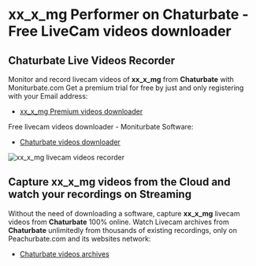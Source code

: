 # xx_x_mg Performer on Chaturbate - Free LiveCam videos downloader

## Chaturbate Live Videos Recorder

Monitor and record livecam videos of **xx_x_mg** from **Chaturbate** with Moniturbate.com
Get a premium trial for free by just and only registering with your Email address:
* [xx_x_mg Premium videos downloader](https://moniturbate.com/request-demo-licence-key.html)

Free livecam videos downloader - Moniturbate Software:
* [Chaturbate videos downloader](https://moniturbate.com/moniturbate-download-software.html)

![xx_x_mg livecam videos recorder](https://peachurnet.com/templates/moniturbate-software.png)


## Capture xx_x_mg videos from the Cloud and watch your recordings on Streaming

Without the need of downloading a software, capture **xx_x_mg** livecam videos from **Chaturbate** 100% online.
Watch Livecam archives from **Chaturbate** unlimitedly from thousands of existing recordings, only on Peachurbate.com and its websites network:
* [Chaturbate videos archives](https://peachurnet.com/)